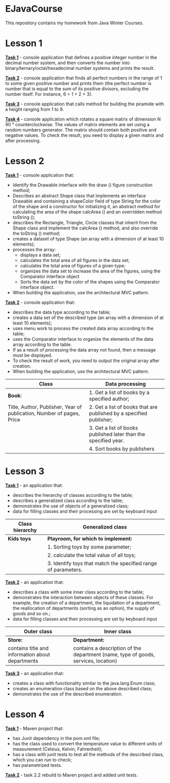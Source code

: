 # EJavaCourse
This repository contains my homework from Java Winter Courses.
# Lesson 1
[**Task 1**](https://github.com/Elizabethssss/EpamJavaCourse/tree/master/Lesson1/src/task1) - console application that defines a positive integer number in the decimal number system, and then converts the number into binary/ternary/octal/hexadecimal number systems and prints the result.

[**Task 2**](https://github.com/Elizabethssss/EpamJavaCourse/tree/master/Lesson1/src/task2) - console application that finds all perfect numbers in the range of 1 to some given positive number and prints them (the perfect number is number that is equal to the sum of its positive divisors, excluding the number itself. For instance, 6 = 1 + 2 + 3).

[**Task 3**](https://github.com/Elizabethssss/EpamJavaCourse/tree/master/Lesson1/src/task3) - console application that calls method for building the piramide with a height ranging from 1 to 9.

[**Task 4**](https://github.com/Elizabethssss/EpamJavaCourse/tree/master/Lesson1/src/task4) - console application which rotates a square matrix of dimension N 90 ° counterclockwise. The values of matrix elements are set using a random numbers generator. The matrix should contain both positive and negative values. To check the result, you need to display a given matrix and after processing.

# Lesson 2
[**Task 1**](https://github.com/Elizabethssss/EpamJavaCourse/tree/master/Lesson2/src/main/java/task1) - console application that:
+ Identify the Drawable interface with the draw () figure construction method;
+ Describes an abstract Shape class that implements an interface Drawable and containing a shapeColor field of type String for the color of the shape and a constructor for initializing it, an abstract method for calculating the area of the shape calcArea () and an overridden method toString ();
+ describes the Rectangle, Triangle, Circle classes that inherit from the Shape class and implement the calcArea () method, and also override the toString () method;
+ creates a dataset of type Shape (an array with a dimension of at least 10 elements);
+ processes the array:
    - displays a data set;
    - calculates the total area of all figures in the data set;
    - calculates the total area of figures of a given type;
    - organizes the data set to increase the area of the figures, using the Comparator interface object
    - Sorts the data set by the color of the shapes using the Comparator interface object.
+ When building the application, use the architectural MVC pattern.

[**Task 2**](https://github.com/Elizabethssss/EpamJavaCourse/tree/master/Lesson2/src/main/java/task2) - console application that:
+ describes the data type according to the table;
+ creates a data set of the described type (an array with a dimension of at least 10 elements);
+ uses menu work to process the created data array according to the table;
+ uses the Comparator interface to organize the elements of the data array according to the table.
+ If as a result of processing the data array not found, then
a message must be displayed.
+ To check the result of work, you need to output the original array after creation.
+ When building the application, use the architectural MVC pattern.

| Class  | Data processing |
| ------------- | ------------- |
| __Book:__  | 1. Get a list of books by a specified author;  |
| Title, Author, Publisher, Year of publication, Number of pages, Price  | 2. Get a list of books that are published by a specified publisher;  |
| |3. Get a list of books published later than the specified year.|
| |4. Sort books by publishers|

# Lesson 3

[**Task 1**](https://github.com/Elizabethssss/EpamJavaCourse/tree/master/Lesson3/src/task1) - an application that:
- describes the hierarchy of classes according to the table;
- describes a generalized class according to the table;
- demonstrates the use of objects of a generalized class;
- data for filling classes and their processing are set by keyboard input

| Class hierarchy  | Generalized class |
| ------------- | ------------- |
| __Kids toys__  | __Playroom, for which to implement:__  |
| |1. Sorting toys by some parameter;  |
| |2. calculate the total value of all toys;|
| |3. Identify toys that match the specified range of parameters.|

[**Task 2**](https://github.com/Elizabethssss/EpamJavaCourse/tree/master/Lesson3/src/task2) - an application that:
- describes a class with some inner class according to the table;
- demonstrates the interaction between objects of these classes. For example, the creation of a department, the
 liquidation of a department, the reallocation of departments (sorting as an option), the supply of goods and so on.;
- data for filling classes and their processing are set by keyboard input

| Outer class  | Inner class |
| ------------- | ------------- |
| __Store:__  | __Department:__  |
| contains title and information about departments|contains a description of the department (name, type of goods, services, location)  |


[**Task 3**](https://github.com/Elizabethssss/EpamJavaCourse/tree/master/Lesson3/src/task3) - an application that:
- creates a class with functionality similar to the java.lang.Enum class;
- creates an enumeration class based on the above described class;
- demonstrates the use of the described enumeration.

# Lesson 4

[**Task 1**](https://github.com/Elizabethssss/EpamJavaCourse/tree/master/Lesson4) - Maven project that:
- has Junit dependency in the pom.xml file;
- has the class used to convert the temperature value to different units of measurement (Celsius, Kelvin, Fahrenheit);
- has a class with junit tests to test all the methods of the described class, which you can run to check;
- has parametrized tests.

[**Task 2**](https://github.com/Elizabethssss/EpamJavaCourse/blob/master/Lesson2/src/test/java/task2/model/StorageTest.java) - 
task 2.2 rebuild to Maven project and added unit tests.




